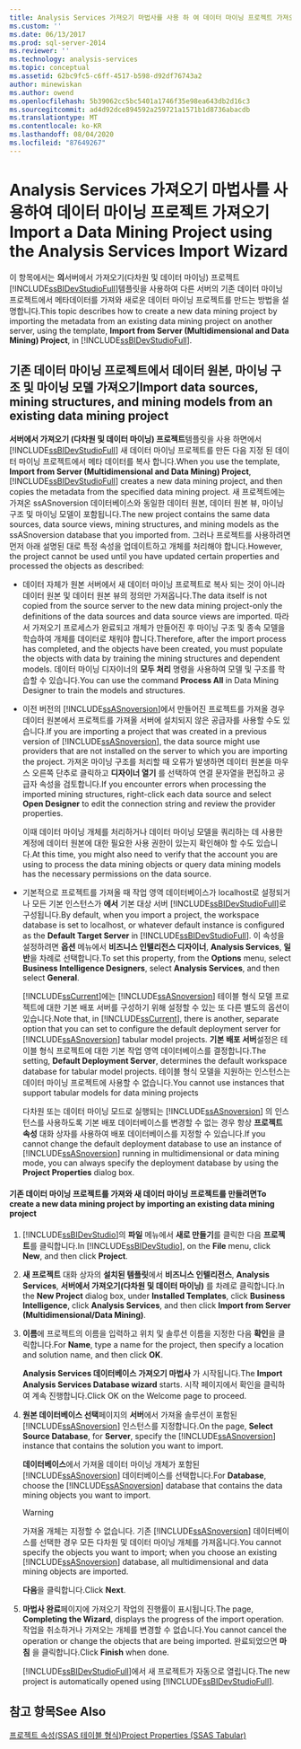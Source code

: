 ```yaml
---
title: Analysis Services 가져오기 마법사를 사용 하 여 데이터 마이닝 프로젝트 가져오기 | Microsoft Docs
ms.custom: ''
ms.date: 06/13/2017
ms.prod: sql-server-2014
ms.reviewer: ''
ms.technology: analysis-services
ms.topic: conceptual
ms.assetid: 62bc9fc5-c6ff-4517-b598-d92df76743a2
author: minewiskan
ms.author: owend
ms.openlocfilehash: 5b39062cc5bc5401a1746f35e98ea643db2d16c3
ms.sourcegitcommit: ad4d92dce894592a259721a1571b1d8736abacdb
ms.translationtype: MT
ms.contentlocale: ko-KR
ms.lasthandoff: 08/04/2020
ms.locfileid: "87649267"
---
```

# <a name="import-a-data-mining-project-using-the-analysis-services-import-wizard"></a><span data-ttu-id="91cc0-102">Analysis Services 가져오기 마법사를 사용하여 데이터 마이닝 프로젝트 가져오기</span><span class="sxs-lookup"><span data-stu-id="91cc0-102">Import a Data Mining Project using the Analysis Services Import Wizard</span></span>
  <span data-ttu-id="91cc0-103">이 항목에서는 **의**서버에서 가져오기(다차원 및 데이터 마이닝) 프로젝트 [!INCLUDE[ssBIDevStudioFull](../../includes/ssbidevstudiofull-md.md)]템플릿을 사용하여 다른 서버의 기존 데이터 마이닝 프로젝트에서 메타데이터를 가져와 새로운 데이터 마이닝 프로젝트를 만드는 방법을 설명합니다.</span><span class="sxs-lookup"><span data-stu-id="91cc0-103">This topic describes how to create a new data mining project by importing the metadata from an existing data mining project on another server, using the template, **Import from Server (Multidimensional and Data Mining) Project**, in [!INCLUDE[ssBIDevStudioFull](../../includes/ssbidevstudiofull-md.md)].</span></span>  
  
## <a name="import-data-sources-mining-structures-and-mining-models-from-an-existing-data-mining-project"></a><span data-ttu-id="91cc0-104">기존 데이터 마이닝 프로젝트에서 데이터 원본, 마이닝 구조 및 마이닝 모델 가져오기</span><span class="sxs-lookup"><span data-stu-id="91cc0-104">Import data sources, mining structures, and mining models from an existing data mining project</span></span>  
 <span data-ttu-id="91cc0-105">**서버에서 가져오기 (다차원 및 데이터 마이닝) 프로젝트**템플릿을 사용 하면에서 [!INCLUDE[ssBIDevStudioFull](../../includes/ssbidevstudiofull-md.md)] 새 데이터 마이닝 프로젝트를 만든 다음 지정 된 데이터 마이닝 프로젝트에서 메타 데이터를 복사 합니다.</span><span class="sxs-lookup"><span data-stu-id="91cc0-105">When you use the template, **Import from Server (Multidimensional and Data Mining) Project**, [!INCLUDE[ssBIDevStudioFull](../../includes/ssbidevstudiofull-md.md)] creates a new data mining project, and then copies the metadata from the specified data mining project.</span></span> <span data-ttu-id="91cc0-106">새 프로젝트에는 가져온 ssASnoversion 데이터베이스와 동일한 데이터 원본, 데이터 원본 뷰, 마이닝 구조 및 마이닝 모델이 포함됩니다.</span><span class="sxs-lookup"><span data-stu-id="91cc0-106">The new project contains the same data sources, data source views, mining structures, and mining models as the ssASnoversion database that you imported from.</span></span> <span data-ttu-id="91cc0-107">그러나 프로젝트를 사용하려면 먼저 아래 설명된 대로 특정 속성을 업데이트하고 개체를 처리해야 합니다.</span><span class="sxs-lookup"><span data-stu-id="91cc0-107">However, the project cannot be used until you have updated certain properties and processed the objects as described:</span></span>  
  
-   <span data-ttu-id="91cc0-108">데이터 자체가 원본 서버에서 새 데이터 마이닝 프로젝트로 복사 되는 것이 아니라 데이터 원본 및 데이터 원본 뷰의 정의만 가져옵니다.</span><span class="sxs-lookup"><span data-stu-id="91cc0-108">The data itself is not copied from the source server to the new data mining project-only the definitions of the data sources and data source views are imported.</span></span> <span data-ttu-id="91cc0-109">따라서 가져오기 프로세스가 완료되고 개체가 만들어진 후 마이닝 구조 및 종속 모델을 학습하여 개체를 데이터로 채워야 합니다.</span><span class="sxs-lookup"><span data-stu-id="91cc0-109">Therefore, after the import process has completed, and the objects have been created, you must populate the objects with data by training the mining structures and dependent models.</span></span> <span data-ttu-id="91cc0-110">데이터 마이닝 디자이너의 **모두 처리** 명령을 사용하여 모델 및 구조를 학습할 수 있습니다.</span><span class="sxs-lookup"><span data-stu-id="91cc0-110">You can use the command **Process All** in Data Mining Designer to train the models and structures.</span></span>  
  
-   <span data-ttu-id="91cc0-111">이전 버전의 [!INCLUDE[ssASnoversion](../../includes/ssasnoversion-md.md)]에서 만들어진 프로젝트를 가져올 경우 데이터 원본에서 프로젝트를 가져올 서버에 설치되지 않은 공급자를 사용할 수도 있습니다.</span><span class="sxs-lookup"><span data-stu-id="91cc0-111">If you are importing a project that was created in a previous version of [!INCLUDE[ssASnoversion](../../includes/ssasnoversion-md.md)], the data source might use providers that are not installed on the server to which you are importing the project.</span></span> <span data-ttu-id="91cc0-112">가져온 마이닝 구조를 처리할 때 오류가 발생하면 데이터 원본을 마우스 오른쪽 단추로 클릭하고 **디자이너 열기** 를 선택하여 연결 문자열을 편집하고 공급자 속성을 검토합니다.</span><span class="sxs-lookup"><span data-stu-id="91cc0-112">If you encounter errors when processing the imported mining structures, right-click each data source and select **Open Designer** to edit the connection string and review the provider properties.</span></span>  
  
     <span data-ttu-id="91cc0-113">이때 데이터 마이닝 개체를 처리하거나 데이터 마이닝 모델을 쿼리하는 데 사용한 계정에 데이터 원본에 대한 필요한 사용 권한이 있는지 확인해야 할 수도 있습니다.</span><span class="sxs-lookup"><span data-stu-id="91cc0-113">At this time, you might also need to verify that the account you are using to process the data mining objects or query data mining models has the necessary permissions on the data source.</span></span>  
  
-   <span data-ttu-id="91cc0-114">기본적으로 프로젝트를 가져올 때 작업 영역 데이터베이스가 localhost로 설정되거나 모든 기본 인스턴스가 **에서** 기본 대상 서버 [!INCLUDE[ssBIDevStudioFull](../../includes/ssbidevstudiofull-md.md)]로 구성됩니다.</span><span class="sxs-lookup"><span data-stu-id="91cc0-114">By default, when you import a project, the workspace database is set to localhost, or whatever default instance is configured as the **Default Target Server** in [!INCLUDE[ssBIDevStudioFull](../../includes/ssbidevstudiofull-md.md)].</span></span> <span data-ttu-id="91cc0-115">이 속성을 설정하려면 **옵션** 메뉴에서 **비즈니스 인텔리전스 디자이너**, **Analysis Services**, **일반**을 차례로 선택합니다.</span><span class="sxs-lookup"><span data-stu-id="91cc0-115">To set this property, from the **Options** menu, select **Business Intelligence Designers**, select **Analysis Services**, and then select **General**.</span></span>  
  
     <span data-ttu-id="91cc0-116">[!INCLUDE[ssCurrent](../../includes/sscurrent-md.md)]에는 [!INCLUDE[ssASnoversion](../../includes/ssasnoversion-md.md)] 테이블 형식 모델 프로젝트에 대한 기본 배포 서버를 구성하기 위해 설정할 수 있는 또 다른 별도의 옵션이 있습니다.</span><span class="sxs-lookup"><span data-stu-id="91cc0-116">Note that, in [!INCLUDE[ssCurrent](../../includes/sscurrent-md.md)], there is another, separate option that you can set to configure the default deployment server for [!INCLUDE[ssASnoversion](../../includes/ssasnoversion-md.md)] tabular model projects.</span></span> <span data-ttu-id="91cc0-117">**기본 배포 서버**설정은 테이블 형식 프로젝트에 대한 기본 작업 영역 데이터베이스를 결정합니다.</span><span class="sxs-lookup"><span data-stu-id="91cc0-117">The setting, **Default Deployment Server**, determines the default workspace database for tabular model projects.</span></span> <span data-ttu-id="91cc0-118">테이블 형식 모델을 지원하는 인스턴스는 데이터 마이닝 프로젝트에 사용할 수 없습니다.</span><span class="sxs-lookup"><span data-stu-id="91cc0-118">You cannot use instances that support tabular models for data mining projects</span></span>  
  
     <span data-ttu-id="91cc0-119">다차원 또는 데이터 마이닝 모드로 실행되는 [!INCLUDE[ssASnoversion](../../includes/ssasnoversion-md.md)] 의 인스턴스를 사용하도록 기본 배포 데이터베이스를 변경할 수 없는 경우 항상 **프로젝트 속성** 대화 상자를 사용하여 배포 데이터베이스를 지정할 수 있습니다.</span><span class="sxs-lookup"><span data-stu-id="91cc0-119">If you cannot change the default deployment database to use an instance of [!INCLUDE[ssASnoversion](../../includes/ssasnoversion-md.md)] running in multidimensional or data mining mode, you can always specify the deployment database by using the **Project Properties** dialog box.</span></span>  
  
#### <a name="to-create-a-new-data-mining-project-by-importing-an-existing-data-mining-project"></a><span data-ttu-id="91cc0-120">기존 데이터 마이닝 프로젝트를 가져와 새 데이터 마이닝 프로젝트를 만들려면</span><span class="sxs-lookup"><span data-stu-id="91cc0-120">To create a new data mining project by importing an existing data mining project</span></span>  
  
1.  <span data-ttu-id="91cc0-121">[!INCLUDE[ssBIDevStudio](../../includes/ssbidevstudio-md.md)]의 **파일** 메뉴에서 **새로 만들기**를 클릭한 다음 **프로젝트**를 클릭합니다.</span><span class="sxs-lookup"><span data-stu-id="91cc0-121">In [!INCLUDE[ssBIDevStudio](../../includes/ssbidevstudio-md.md)], on the **File** menu, click **New**, and then click **Project**.</span></span>  
  
2.  <span data-ttu-id="91cc0-122">**새 프로젝트** 대화 상자의 **설치된 템플릿**에서 **비즈니스 인텔리전스**, **Analysis Services**, **서버에서 가져오기(다차원 및 데이터 마이닝)** 를 차례로 클릭합니다.</span><span class="sxs-lookup"><span data-stu-id="91cc0-122">In the **New Project** dialog box, under **Installed Templates**, click **Business Intelligence**, click **Analysis Services**, and then click **Import from Server (Multidimensional/Data Mining)**.</span></span>  
  
3.  <span data-ttu-id="91cc0-123">**이름**에 프로젝트의 이름을 입력하고 위치 및 솔루션 이름을 지정한 다음 **확인**을 클릭합니다.</span><span class="sxs-lookup"><span data-stu-id="91cc0-123">For **Name**, type a name for the project, then specify a location and solution name, and then click **OK**.</span></span>  
  
     <span data-ttu-id="91cc0-124">**Analysis Services 데이터베이스 가져오기 마법사** 가 시작됩니다.</span><span class="sxs-lookup"><span data-stu-id="91cc0-124">The **Import Analysis Services Database wizard** starts.</span></span> <span data-ttu-id="91cc0-125">시작 페이지에서 확인을 클릭하여 계속 진행합니다.</span><span class="sxs-lookup"><span data-stu-id="91cc0-125">Click OK on the Welcome page to proceed.</span></span>  
  
4.  <span data-ttu-id="91cc0-126">**원본 데이터베이스 선택**페이지의 **서버**에서 가져올 솔루션이 포함된 [!INCLUDE[ssASnoversion](../../includes/ssasnoversion-md.md)] 인스턴스를 지정합니다.</span><span class="sxs-lookup"><span data-stu-id="91cc0-126">On the page, **Select Source Database**, for **Server**, specify the [!INCLUDE[ssASnoversion](../../includes/ssasnoversion-md.md)] instance that contains the solution you want to import.</span></span>  
  
     <span data-ttu-id="91cc0-127">**데이터베이스**에서 가져올 데이터 마이닝 개체가 포함된 [!INCLUDE[ssASnoversion](../../includes/ssasnoversion-md.md)] 데이터베이스를 선택합니다.</span><span class="sxs-lookup"><span data-stu-id="91cc0-127">For **Database**, choose the [!INCLUDE[ssASnoversion](../../includes/ssasnoversion-md.md)] database that contains the data mining objects you want to import.</span></span>  
  
    > [!WARNING]  
    >  <span data-ttu-id="91cc0-128">가져올 개체는 지정할 수 없습니다. 기존 [!INCLUDE[ssASnoversion](../../includes/ssasnoversion-md.md)] 데이터베이스를 선택한 경우 모든 다차원 및 데이터 마이닝 개체를 가져옵니다.</span><span class="sxs-lookup"><span data-stu-id="91cc0-128">You cannot specify the objects you want to import; when you choose an existing [!INCLUDE[ssASnoversion](../../includes/ssasnoversion-md.md)] database, all multidimensional and data mining objects are imported.</span></span>  
  
     <span data-ttu-id="91cc0-129">**다음**을 클릭합니다.</span><span class="sxs-lookup"><span data-stu-id="91cc0-129">Click **Next**.</span></span>  
  
5.  <span data-ttu-id="91cc0-130">**마법사 완료**페이지에 가져오기 작업의 진행률이 표시됩니다.</span><span class="sxs-lookup"><span data-stu-id="91cc0-130">The page, **Completing the Wizard**, displays the progress of the import operation.</span></span> <span data-ttu-id="91cc0-131">작업을 취소하거나 가져오는 개체를 변경할 수 없습니다.</span><span class="sxs-lookup"><span data-stu-id="91cc0-131">You cannot cancel the operation or change the objects that are being imported.</span></span> <span data-ttu-id="91cc0-132">완료되었으면 **마침** 을 클릭합니다.</span><span class="sxs-lookup"><span data-stu-id="91cc0-132">Click **Finish** when done.</span></span>  
  
     <span data-ttu-id="91cc0-133">[!INCLUDE[ssBIDevStudioFull](../../includes/ssbidevstudiofull-md.md)]에서 새 프로젝트가 자동으로 열립니다.</span><span class="sxs-lookup"><span data-stu-id="91cc0-133">The new project is automatically opened using [!INCLUDE[ssBIDevStudioFull](../../includes/ssbidevstudiofull-md.md)].</span></span>  
  
## <a name="see-also"></a><span data-ttu-id="91cc0-134">참고 항목</span><span class="sxs-lookup"><span data-stu-id="91cc0-134">See Also</span></span>  
 [<span data-ttu-id="91cc0-135">프로젝트 속성&#40;SSAS 테이블 형식&#41;</span><span class="sxs-lookup"><span data-stu-id="91cc0-135">Project Properties &#40;SSAS Tabular&#41;</span></span>](../tabular-models/properties-ssas-tabular.md)  
  
  
